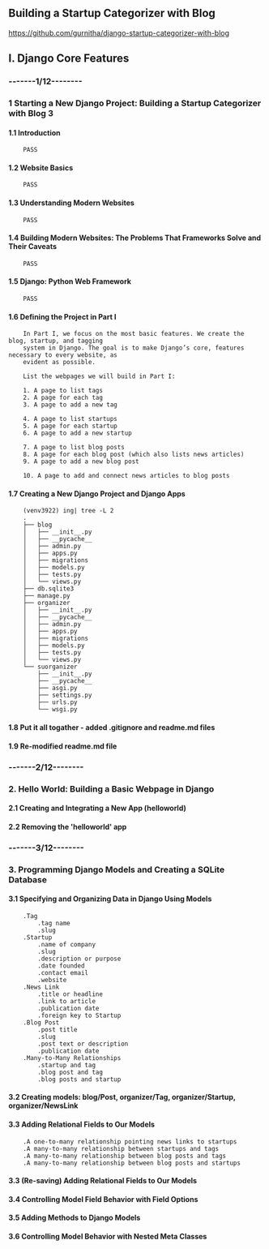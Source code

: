## Building a Startup Categorizer with Blog
https://github.com/gurnitha/django-startup-categorizer-with-blog

## I. Django Core Features

### -------1/12--------


### 1 Starting a New Django Project: Building a Startup Categorizer with Blog 3

#### 1.1 Introduction
		PASS
#### 1.2 Website Basics
		PASS
#### 1.3 Understanding Modern Websites
		PASS
#### 1.4 Building Modern Websites: The Problems That Frameworks Solve and Their Caveats
		PASS
#### 1.5 Django: Python Web Framework
		PASS
#### 1.6 Defining the Project in Part I

		In Part I, we focus on the most basic features. We create the blog, startup, and tagging
		system in Django. The goal is to make Django’s core, features necessary to every website, as
		evident as possible.

		List the webpages we will build in Part I:

		1. A page to list tags
		2. A page for each tag
		3. A page to add a new tag

		4. A page to list startups
		5. A page for each startup
		6. A page to add a new startup

		7. A page to list blog posts
		8. A page for each blog post (which also lists news articles)
		9. A page to add a new blog post

		10. A page to add and connect news articles to blog posts	
	
#### 1.7 Creating a New Django Project and Django Apps

		(venv3922) ing| tree -L 2
		.
		├── blog
		│   ├── __init__.py
		│   ├── __pycache__
		│   ├── admin.py
		│   ├── apps.py
		│   ├── migrations
		│   ├── models.py
		│   ├── tests.py
		│   └── views.py
		├── db.sqlite3
		├── manage.py
		├── organizer
		│   ├── __init__.py
		│   ├── __pycache__
		│   ├── admin.py
		│   ├── apps.py
		│   ├── migrations
		│   ├── models.py
		│   ├── tests.py
		│   └── views.py
		└── suorganizer
		    ├── __init__.py
		    ├── __pycache__
		    ├── asgi.py
		    ├── settings.py
		    ├── urls.py
		    └── wsgi.py

#### 1.8 Put it all togather - added .gitignore and readme.md files		    

#### 1.9 Re-modified readme.md file


### -------2/12--------

### 2. Hello World: Building a Basic Webpage in Django

#### 2.1 Creating and Integrating a New App (helloworld)
#### 2.2 Removing the 'helloworld' app


### -------3/12--------


### 3. Programming Django Models and Creating a SQLite Database

#### 3.1 Specifying and Organizing Data in Django Using Models

		.Tag
			.tag name
			.slug
		.Startup
			.name of company
			.slug
			.description or purpose
			.date founded
			.contact email
			.website
		.News Link
			.title or headline
			.link to article
			.publication date
			.foreign key to Startup
		.Blog Post
			.post title
			.slug
			.post text or description
			.publication date
		.Many-to-Many Relationships
			.startup and tag
			.blog post and tag
			.blog posts and startup

#### 3.2 Creating models: blog/Post, organizer/Tag, organizer/Startup, organizer/NewsLink

#### 3.3 Adding Relational Fields to Our Models

		.A one-to-many relationship pointing news links to startups
		.A many-to-many relationship between startups and tags
		.A many-to-many relationship between blog posts and tags
		.A many-to-many relationship between blog posts and startups

#### 3.3 (Re-saving) Adding Relational Fields to Our Models

#### 3.4 Controlling Model Field Behavior with Field Options

#### 3.5 Adding Methods to Django Models

#### 3.6 Controlling Model Behavior with Nested Meta Classes
























